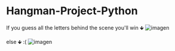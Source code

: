 # Hangman-Project-Python

If you guess all the letters behind the scene you'll win 🡻
![imagen](https://user-images.githubusercontent.com/49128144/147074315-fa25b357-e052-4c8a-a82f-2ba04006f42e.png)

else 🡻 :(
![imagen](https://user-images.githubusercontent.com/49128144/147074374-2e0de669-5fc0-448b-9f55-a070f4295a2c.png)
